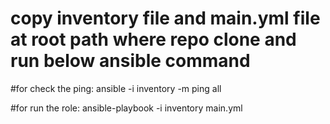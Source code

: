 # copy inventory file and main.yml file at root path where repo clone and run below ansible command

#for check the ping:
ansible -i inventory -m ping all
  
#for run the role:
ansible-playbook -i inventory main.yml
